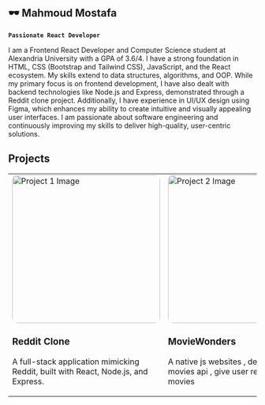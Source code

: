 ## 🕶 Mahmoud Mostafa 

**`Passionate React Developer`**

I am a Frontend React Developer and Computer Science student at Alexandria University with a GPA of 3.6/4. I have a strong foundation in HTML, CSS (Bootstrap and Tailwind CSS), JavaScript, and the React ecosystem. My skills extend to data structures, algorithms, and OOP. While my primary focus is on frontend development, I have also dealt with backend technologies like Node.js and Express, demonstrated through a Reddit clone project. Additionally, I have experience in UI/UX design using Figma, which enhances my ability to create intuitive and visually appealing user interfaces. I am passionate about software engineering and continuously improving my skills to deliver high-quality, user-centric solutions.

## Projects

<div align="center">
  <table>
    <tr>
      <td>
        <img src="https://res-console.cloudinary.com/dglez2bdb/thumbnails/v1/image/upload/v1726555555/Ml90bW9kcDg=/drilldown" alt="Project 1 Image" width="300" style="border-radius: 10px;">
        <h3>Reddit Clone</h3>
        <p>A full-stack application mimicking Reddit, built with React, Node.js, and Express.</p>
      </td>
      <td>
        <img src="https://res-console.cloudinary.com/dglez2bdb/thumbnails/v1/image/upload/v1726555585/MV9pZ2NpNnQ=/drilldown" alt="Project 2 Image" width="300" style="border-radius: 10px;">
        <h3>MovieWonders</h3>
        <p>A native js websites , dealing with an movies api , give user recommended movies </p>
      </td>
    </tr>
  </table>
</div>
<!--
**MahmoudMostafaDev/MahmoudMostafaDev** is a ✨ _special_ ✨ repository because its `README.md` (this file) appears on your GitHub profile.

Here are some ideas to get you started:

- 🔭 I’m currently working on ...
- 🌱 I’m currently learning ...
- 👯 I’m looking to collaborate on ...
- 🤔 I’m looking for help with ...
- 💬 Ask me about ...
- 📫 How to reach me: ...
- 😄 Pronouns: ...
- ⚡ Fun fact: ...
-->
